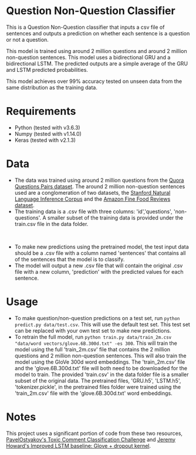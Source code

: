 # Question Non-Question Classifier

This is a Question Non-Question classifier that inputs a csv file of sentences and outputs a prediction on whether each sentence is a question or not a question.

This model is trained using around 2 million questions and around 2 million non-question sentences. This model uses a bidirectional GRU and a bidirectional LSTM. The predicted outputs are a simple average of the GRU and LSTM predicted probabilities. 

This model achieves over 99% accuracy tested on unseen data from the same distribution as the training data. 

# Requirements
*  Python (tested with v3.6.3)
*  Numpy  (tested with v1.14.0)
*  Keras  (tested with v2.1.3)
 
 # Data
 * The data was trained using around 2 million questions from the [Quora Questions Pairs dataset](https://www.kaggle.com/c/quora-question-pairs/data). The around 2 million non-question sentences used are a conglomeration of two datasets, the [Stanford Natural Language Inference Corpus](https://www.kaggle.com/stanfordu/stanford-natural-language-inference-corpus/data) and the [Amazon Fine Food Reviews
dataset](https://www.kaggle.com/snap/amazon-fine-food-reviews/data).
* The training data is a .csv file with three columns: 'id','questions', 'non-questions'. A smaller subset of the training data is provided under the train.csv file in the data folder.
<br>

* To make new predictions using the pretrained model, the test input data should be a .csv file with a column named 'sentences' that contains all of the sentences that the model is to classify.
* The model will output a new .csv file that will contain the original .csv file with a new column, 'prediction' with the predicted values for each sentence.

# Usage
* To make question/non-question predictions on a test set, run `python predict.py data/test.csv`. This will use the default test set. This test set can be replaced with your own test set to make new predictions.
* To retrain the full model, run `python train.py data/train_2m.csv "data/word vectors/glove.6B.300d.txt" -es 300`. This will train the model using the full 'train_2m.csv' file that contains the 2 million questions and 2 million non-question sentences. This will also train the model using the GloVe 300d word embeddings. The 'train_2m.csv' file and the 'glove.6B.300d.txt' file will both need to be downloaded for the model to train. The provided 'train.csv' in the data folder file is a smaller subset of the original data. The pretrained files, 'GRU.h5', 'LSTM.h5', 'tokenizer.pickle', in the pretrained files folder were trained using the 'train_2m.csv' file with the 'glove.6B.300d.txt' word embeddings.

# Notes
This project uses a significant portion of code from these two resources, [PavelOstyakov's Toxic Comment Classification Challenge](https://github.com/PavelOstyakov/toxic) and [Jeremy Howard's Improved LSTM baseline: Glove + dropout kernel](https://www.kaggle.com/jhoward/improved-lstm-baseline-glove-dropout).

